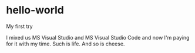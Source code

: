 # hello-world
My first try

I mixed us MS Visual Studio and MS Visual Studio Code and now I'm paying for it with my time.
Such is life.
And so is cheese.
